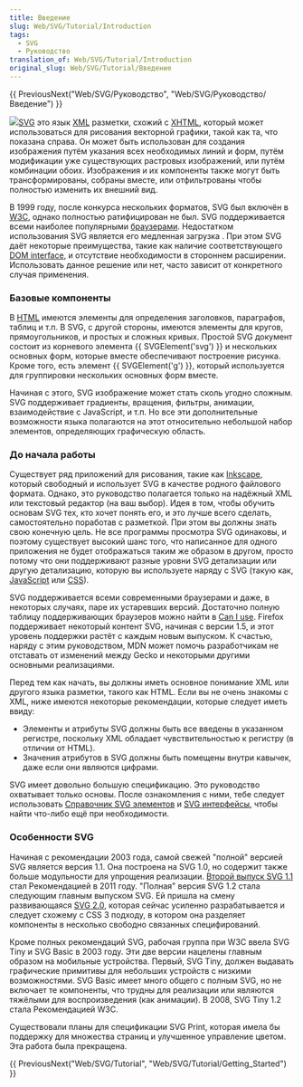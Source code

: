 ```yaml
---
title: Введение
slug: Web/SVG/Tutorial/Introduction
tags:
  - SVG
  - Руководство
translation_of: Web/SVG/Tutorial/Introduction
original_slug: Web/SVG/Tutorial/Введение
---
```


{{ PreviousNext("Web/SVG/Руководство", "Web/SVG/Руководство/Введение") }}

![](/@api/deki/files/348/=SVG_Overview.png)[SVG](/en-US/SVG) это язык [XML](/en-US/XML) разметки, схожий с [XHTML](/en-US/XHTML), который может использоваться для рисования векторной графики, такой как та, что показана справа. Он может быть использован для создания изображения путём указания всех необходимых линий и форм, путём модификации уже существующих растровых изображений, или путём комбинации обоих. Изображения и их компоненты также могут быть трансформированы, собраны вместе, или отфильтрованы чтобы полностью изменить их внешний вид.

В 1999 году, после конкурса нескольких форматов, SVG был включён в [W3C](http://www.w3.org), однако полностью ратифицирован не был. SVG поддерживается всеми наиболее популярными [браузерами](https://caniuse.com/#search=svg). Недостатком использования SVG является его медленная загрузка . При этом SVG даёт некоторые преимущества, такие как наличие соответствующего [DOM interface](/ru/docs/Web/API), и отсутствие необходимости в стороннем расширении. Использовать данное решение или нет, часто зависит от конкретного случая применения.

### Базовые компоненты

В [HTML](/ru/docs/Web/HTML) имеются элементы для определения заголовков, параграфов, таблиц и т.п. В SVG, с другой стороны, имеются элементы для кругов, прямоугольников, и простых и сложных кривых. Простой SVG документ состоит из корневого элемента {{ SVGElement('svg') }} и нескольких основных форм, которые вместе обеспечивают построение рисунка. Кроме того, есть элемент {{ SVGElement('g') }}, который используется для группировки нескольких основных форм вместе.

Начиная с этого, SVG изображение может стать сколь угодно сложным. SVG поддерживает градиенты, вращения, фильтры, анимации, взаимодействие с JavaScript, и т.п. Но все эти дополнительные возможности языка полагаются на этот относительно небольшой набор элементов, определяющих графическую область.

### До начала работы

Существует ряд приложений для рисования, такие как [Inkscape](http://www.inkscape.org/), который свободный и использует SVG в качестве родного файлового формата. Однако, это руководство полагается только на надёжный XML или текстовый редактор (на ваш выбор). Идея в том, чтобы обучить основам SVG тех, кто хочет понять его, и это лучше всего сделать, самостоятельно поработав с разметкой. При этом вы должны знать свою конечную цель. Не все программы просмотра SVG одинаковы, и поэтому существует высокий шанс того, что написанное для одного приложения не будет отображаться таким же образом в другом, просто потому что они поддерживают разные уровни SVG детализации или другую детализацию, которую вы используете наряду с SVG (такую как, [JavaScript](/en-US/JavaScript) или [CSS](/en-US/CSS)).

SVG поддерживается всеми современными браузерами и даже, в некоторых случаях, паре их устаревших версий. Достаточно полную таблицу поддерживающих браузеров можно найти в [Can I use](http://caniuse.com/svg). Firefox поддерживает некоторый контент SVG, начиная с версии 1.5, и этот уровень поддержки растёт с каждым новым выпуском. К счастью, наряду с этим руководством, MDN может помочь разработчикам не отставать от изменений между Gecko и некоторыми другими основными реализациями.

Перед тем как начать, вы должны иметь основное понимание XML или другого языка разметки, такого как HTML. Если вы не очень знакомы с XML, ниже имеются некоторые рекомендации, которые следует иметь ввиду:

- Элементы и атрибуты SVG должны быть все введены в указанном регистре, поскольку XML обладает чувствительностью к регистру (в отличии от HTML).
- Значения атрибутов в SVG должны быть помещены внутри кавычек, даже если они являются цифрами.

SVG имеет довольно большую спецификацию. Это руководство охватывает только основы. После ознакомления с ними, тебе следует использовать [Справочник SVG элементов](/ru/docs/Web/SVG/%D0%AD%D0%BB%D0%B5%D0%BC%D0%B5%D0%BD%D1%82) и [SVG интерфейсы](/ru/docs/DOM/DOM_Reference#SVG_интерфейсы), чтобы найти что-либо ещё при необходимости.

### Особенности SVG

Начиная с рекомендации 2003 года, самой свежей "полной" версией SVG является версия 1.1. Она построена на SVG 1.0, но содержит также больше модульности для упрощения реализации. [Второй выпуск SVG 1.1](http://www.w3.org/TR/SVG/) стал Рекомендацией в 2011 году. "Полная" версия SVG 1.2 стала следующим главным выпуском SVG. Ей пришла на смену развивающаяся [SVG 2.0](http://www.w3.org/TR/SVG2/), которая сейчас усиленно разрабатывается и следует схожему с CSS 3 подходу, в котором она разделяет компоненты в несколько свободно связанных специфирований.

Кроме полных рекомендаций SVG, рабочая группа при W3C ввела SVG Tiny и SVG Basic в 2003 году. Эти две версии нацелены главным образом на мобильные устройства. Первый, SVG Tiny, должен выдавать графические примитивы для небольших устройств с низкими возможностями. SVG Basic имеет много общего с полным SVG, но не включает те компоненты, что трудны для реализации или являются тяжёлыми для воспроизведения (как анимации). В 2008, SVG Tiny 1.2 стала Рекомендацией W3C.

Существовали планы для спецификации SVG Print, которая имела бы поддержку для множества страниц и улучшенное управление цветом. Эта работа была прекращена.

{{ PreviousNext("Web/SVG/Tutorial", "Web/SVG/Tutorial/Getting_Started") }}
